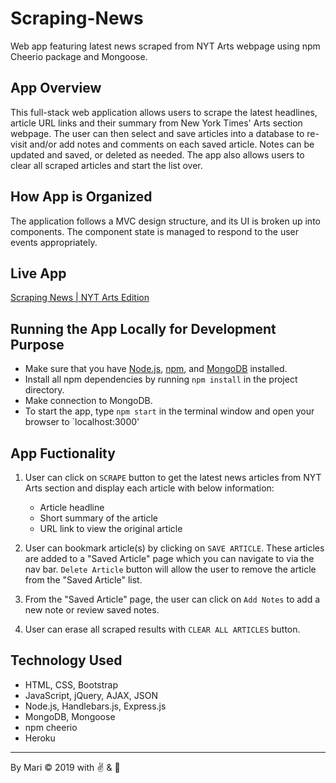 # Scraping-News
Web app featuring latest news scraped from NYT Arts webpage using npm Cheerio package and Mongoose.

## App Overview
This full-stack web application allows users to scrape the latest headlines, article URL links and their summary from New York Times' Arts section webpage. The user can then select and save articles into a database to re-visit and/or add notes and comments on each saved article. Notes can be updated and saved, or deleted as needed. The app also allows users to clear all scraped articles and start the list over.

## How App is Organized
The application follows a MVC design structure, and its UI is broken up into components.  The component state is managed to respond to the user events appropriately.


## Live App
[Scraping News | NYT Arts Edition](https://mari0203.github.io/Scraping-News/)

## Running the App Locally for Development Purpose

   * Make sure that you have [Node.js](https://nodejs.org/en/), [npm](https://www.npmjs.com/get-npm), and [MongoDB](https://www.mongodb.com/download-center) installed.
   * Install all npm dependencies by running `npm install` in the project directory.
   * Make connection to MongoDB.
   * To start the app, type `npm start` in the terminal window and open your browser to `localhost:3000'


## App Fuctionality

1. User can click on `SCRAPE` button to get the latest news articles from NYT Arts section and display each article with below information:
    * Article headline
    * Short summary of the article
    * URL link to view the original article
    
2. User can bookmark article(s) by clicking on `SAVE ARTICLE`.  These articles are added to a "Saved Article" page which you can navigate to via the nav bar. `Delete Article` button will allow the user to remove the article from the "Saved Article" list.

3. From the "Saved Article" page, the user can click on `Add Notes` to add a new note or review saved notes.

4. User can erase all scraped results with `CLEAR ALL ARTICLES` button.

## Technology Used

   * HTML, CSS, Bootstrap
   * JavaScript, jQuery, AJAX, JSON
   * Node.js, Handlebars.js, Express.js
   * MongoDB, Mongoose
   * npm cheerio
   * Heroku

---

By Mari &copy; 2019
with :v:  &  :green_heart: